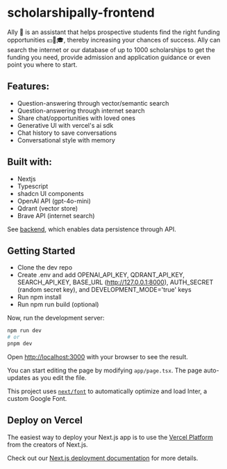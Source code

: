 # scholarshipally-frontend

Ally 🤖 is an assistant that helps prospective students find the right funding opportunities 💵🛫🎓, thereby increasing your chances of success. Ally can search the internet or our database of up to 1000 scholarships to get the funding you need, provide admission and application guidance or even point you where to start.

## Features:
- Question-answering through vector/semantic search
- Question-answering through internet search
- Share chat/opportunities with loved ones
- Generative UI with vercel's ai sdk
- Chat history to save conversations
- Conversational style with memory
  
## Built with:
- Nextjs 
- Typescript
- shadcn UI components
- OpenAI API (gpt-4o-mini)
- Qdrant (vector store)
- Brave API (internet search)

See [backend](https://github.com/jayabdulraman/scholarshipally-backend), which enables data persistence through API.

## Getting Started
- Clone the dev repo
- Create .env and add OPENAI_API_KEY, QDRANT_API_KEY, SEARCH_API_KEY, BASE_URL (http://127.0.0.1:8000), AUTH_SECRET (random secret key), and DEVELOPMENT_MODE='true' keys
- Run npm install
- Run npm run build (optional)
  
Now, run the development server:

```bash
npm run dev
# or
pnpm dev
```

Open [http://localhost:3000](http://localhost:3000) with your browser to see the result.

You can start editing the page by modifying `app/page.tsx`. The page auto-updates as you edit the file.

This project uses [`next/font`](https://nextjs.org/docs/basic-features/font-optimization) to automatically optimize and load Inter, a custom Google Font.

## Deploy on Vercel

The easiest way to deploy your Next.js app is to use the [Vercel Platform](https://vercel.com/new?utm_medium=default-template&filter=next.js&utm_source=create-next-app&utm_campaign=create-next-app-readme) from the creators of Next.js.

Check out our [Next.js deployment documentation](https://nextjs.org/docs/deployment) for more details.
